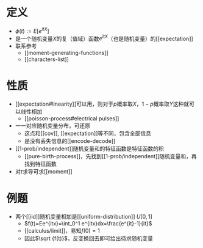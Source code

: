# 定义
- $\phi(t):=E[e^{itX}]$
- 是一个随机变量$X$的复（值域）函数$e^{itX}$（也是随机变量）的[[expectation]]
- 联系参考
  - [[moment-generating-functions]]
  - [[characters-list]]
# 性质
- [[expectation#linearity]]可以用，则对于$p$概率取$X$，$1-p$概率取$Y$这种就可以线性相加
  - [[poisson-process#electrical pulses]]
- 一一对应随机变量分布，可还原
  - 这点和[[cov]], [[expectation]]等不同，包含全部信息
  - 是没有丢失信息的[[encode-decode]]
- [[1-prob/independent]]随机变量和的特征函数是特征函数的积
  - [[pure-birth-process]]，先找到[[1-prob/independent]]随机变量和，再找到特征函数
- 对$t$求导可求[[moment]]
# 例题
- 两个[[iid]]随机变量相加是[[uniform-distribution]] $U[0,1]$
  - $f(t)=Ee^{itx}=\int_0^1 e^{itx}dx=\frac{e^{it}-1}{it}$
  - [[calculus/limit]]，易知$f(0)=1$
  - 因此$\sqrt {f(t)}$，反变换回去即可给出待求随机变量